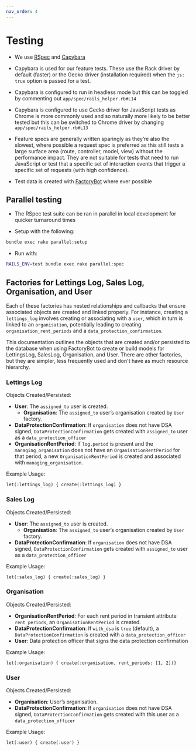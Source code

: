 ```yaml
---
nav_order: 4
---
```


# Testing

- We use [RSpec](https://rspec.info/) and [Capybara](https://teamcapybara.github.io/capybara/)

- Capybara is used for our feature tests. These use the Rack driver by default (faster) or the Gecko driver (installation required) when the `js: true` option is passed for a test.

- Capybara is configured to run in headless mode but this can be toggled by commenting out `app/spec/rails_helper.rb#L14`

- Capybara is configured to use Gecko driver for JavaScript tests as Chrome is more commonly used and so naturally more likely to be better tested but this can be switched to Chrome driver by changing `app/spec/rails_helper.rb#L13`

- Feature specs are generally written sparingly as they’re also the slowest, where possible a request spec is preferred as this still tests a large surface area (route, controller, model, view) without the performance impact. They are not suitable for tests that need to run JavaScript or test that a specific set of interaction events that trigger a specific set of requests (with high confidence).

- Test data is created with [FactoryBot](https://github.com/thoughtbot/factory_bot) where ever possible

## Parallel testing

- The RSpec test suite can be ran in parallel in local development for quicker turnaround times

- Setup with the following:

```sh
bundle exec rake parallel:setup
```

- Run with:

```sh
RAILS_ENV=test bundle exec rake parallel:spec
```

## Factories for Lettings Log, Sales Log, Organisation, and User 
Each of these factories has nested relationships and callbacks that ensure associated objects are created and linked properly. For instance, creating a `lettings_log` involves creating or associating with a `user`, which in turn is linked to an `organisation`, potentially leading to creating `organisation_rent_periods` and a `data_protection_confirmation`.

This documentation outlines the objects that are created and/or persisted to the database when using FactoryBot to create or build models for LettingsLog, SalesLog, Organisation, and User. There are other factories, but they are simpler, less frequently used and don't have as much resource hierarchy.

### Lettings Log
Objects Created/Persisted:
- **User**: The `assigned_to` user is created.
  - **Organisation**: The `assigned_to` user’s organisation created by `User` factory.
- **DataProtectionConfirmation**: If `organisation` does not have DSA signed, `DataProtectionConfirmation` gets created with `assigned_to` user as a `data_protection_officer`
- **OrganisationRentPeriod**: If `log.period` is present and the `managing_organisation` does not have an `OrganisationRentPeriod` for that period, a new `OrganisationRentPeriod` is created and associated with `managing_organisation`.

Example Usage:
```
let(:lettings_log) { create(:lettings_log) }
```

### Sales Log
Objects Created/Persisted:
- **User**: The `assigned_to` user is created.
  - **Organisation**: The `assigned_to` user’s organisation created by `User` factory.
- **DataProtectionConfirmation**: If `organisation` does not have DSA signed, `DataProtectionConfirmation` gets created with `assigned_to` user as a `data_protection_officer`

Example Usage:
```
let(:sales_log) { create(:sales_log) }
```

### Organisation
Objects Created/Persisted:
- **OrganisationRentPeriod**: For each rent period in transient attribute `rent_periods`, an `OrganisationRentPeriod` is created.
- **DataProtectionConfirmation**: If `with_dsa` is `true` (default), a `DataProtectionConfirmation` is created with a `data_protection_officer`
- **User**: Data protection officer that signs the data protection confirmation

Example Usage:
```
let(:organisation) { create(:organisation, rent_periods: [1, 2])}
```

### User
Objects Created/Persisted:
- **Organisation**: User’s organisation.
- **DataProtectionConfirmation**: If `organisation` does not have DSA signed, `DataProtectionConfirmation` gets created with this user as a `data_protection_officer`

Example Usage:
```
let(:user) { create(:user) }
```